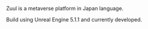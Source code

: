 Zuul is a metaverse platform in Japan language.

Build using Unreal Engine 5.1.1 and currently developed.
 
